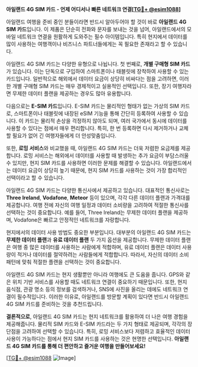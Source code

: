 **아일랜드 4G SIM 카드 - 언제 어디서나 빠른 네트워크 연결[[TG💪+ @esim1088](https://t.me/s/esim1088)]**

아일랜드 여행을 준비 중인 분들이라면 반드시 알아두어야 할 것이 바로 **아일랜드 4G SIM 카드**입니다. 이 제품은 단순히 전화와 문자를 보내는 것을 넘어, 아일랜드에서의 모바일 네트워크 연결을 원활하게 도와주는 필수 아이템입니다. 특히 현지에서 데이터를 많이 사용하는 여행객이나 비즈니스 파트너들에게는 꼭 필요한 존재라고 할 수 있습니다.

아일랜드 4G SIM 카드는 다양한 유형으로 나뉩니다. 첫 번째로, **개별 구매형 SIM 카드**가 있습니다. 이는 단독으로 구입하여 스마트폰이나 태블릿에 장착하여 사용할 수 있는 카드입니다. 일반적으로 해외에서 데이터 요금이 상당히 비싸다는 점을 고려하면, 이러한 개별 구매형 SIM 카드는 매우 경제적이고 실용적인 선택입니다. 또한, 장기 여행자라면 무제한 데이터 플랜을 제공하는 경우도 많아 유용합니다.

다음으로는 **E-SIM 카드**입니다. E-SIM 카드는 물리적인 형태가 없는 가상의 SIM 카드로, 스마트폰이나 태블릿에 내장된 eSIM 기능을 통해 간단히 등록하여 사용할 수 있습니다. 이 카드는 물리적 손상을 걱정하지 않아도 되며, 여러 국가에서 동시에 데이터를 사용할 수 있다는 점에서 매우 편리합니다. 특히, 한 번 등록하면 다시 제거하거나 교체할 필요가 없어 긴 여행자들에게 더 안성맞춤입니다.

또한, **로밍 서비스**와 비교했을 때, 아일랜드 4G SIM 카드는 더욱 저렴한 요금제를 제공합니다. 로밍 서비스는 해외에서 데이터를 사용할 때 발생하는 추가 요금이 부담스러울 수 있지만, 현지 SIM 카드를 사용하면 이러한 문제를 해결할 수 있습니다. 아일랜드에서는 데이터 요금이 상당히 높기 때문에, 현지 SIM 카드를 사용하는 것이 가장 합리적인 선택이라고 할 수 있습니다.

아일랜드 4G SIM 카드는 다양한 통신사에서 제공하고 있습니다. 대표적인 통신사로는 **Three Ireland**, **Vodafone**, **Meteor** 등이 있으며, 각각 다른 데이터 플랜과 가격대를 제공합니다. 여행 전에 자신의 여행 일정과 데이터 소비량을 고려하여 적절한 통신사를 선택하는 것이 중요합니다. 예를 들어, Three Ireland는 무제한 데이터 플랜을 제공하며, Vodafone은 빠르고 안정적인 네트워크를 자랑합니다.

현지에서의 데이터 사용 방법도 중요한 부분입니다. 대부분의 아일랜드 4G SIM 카드는 **무제한 데이터 플랜**과 **유료 데이터 플랜** 두 가지 옵션을 제공합니다. 무제한 데이터 플랜은 여행 중 많은 데이터를 사용하는 사람에게 적합하며, 유료 데이터 플랜은 데이터 사용량이 적거나 데이터를 절약하려는 사람들에게 적합합니다. 따라서, 자신의 데이터 소비 패턴에 맞춰 적절한 플랜을 선택하는 것이 중요합니다.

아일랜드 4G SIM 카드는 현지 생활뿐만 아니라 여행에도 큰 도움을 줍니다. GPS와 같은 위치 기반 서비스를 사용할 때도 네트워크 연결이 중요하기 때문입니다. 또한, 현지 음식점, 관광 명소 등의 정보를 검색하거나, SNS에 사진을 올리는 데에도 네트워크 연결이 필수적입니다. 이러한 이유로, 아일랜드를 방문할 계획이 있다면 반드시 아일랜드 4G SIM 카드를 준비하는 것을 추천드립니다.

**결론적으로**, 아일랜드 4G SIM 카드는 현지 네트워크를 활용하여 더 나은 여행 경험을 제공해줍니다. 물리적 SIM 카드와 E-SIM 카드라는 두 가지 형태로 제공되며, 각각의 장단점을 고려하여 선택할 수 있습니다. 특히, 로밍 서비스보다 저렴하고 효율적인 데이터 사용이 가능하다는 점에서 현지 SIM 카드를 사용하는 것은 현명한 선택입니다. **아일랜드 4G SIM 카드를 통해 더 편안하고 즐거운 여행을 만들어보세요!**

[[TG💪+ @esim1088](https://t.me/s/esim1088) ![Image](https://i.postimg.cc/Y0z9fWf4/image.png)]